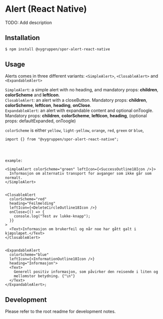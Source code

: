 # Alert (React Native)

TODO: Add description

## Installation

```bash
$ npm install @vygruppen/spor-alert-react-native
```

## Usage

Alerts comes in three different variants: `<SimpleAlert>`, `<ClosableAlert>` and `<ExpandableAlert>`

`SimpleAlert`: a simple alert with no heading, and mandatory props: **children**, **colorScheme** and **leftIcon**. <br>
`ClosableAlert`: an alert with a closeButton. Mandatory props: **children**, **colorScheme**, **leftIcon**, **heading**, **onClose**. <br>
`ExpandableAlert`: an alert with expandable content and optional onToogle. Mandatory props: **children**, **colorScheme**, **leftIcon**, **heading**,
(optional props: defaultExpanded, onToogle)

`colorScheme` is either `yellow`, `light-yellow`, `orange`, `red`, `green` or `blue`,

```tsx
import {} from "@vygruppen/spor-alert-react-native";




example:

<SimpleAlert colorScheme="green" leftIcon={<SuccessOutline18Icon />}>
  Informasjon om alternativ transport for avganger som ikke går som normalt.
</SimpleAlert>


<ClosableAlert
  colorScheme="red"
  heading="Feilmelding"
  leftIcon={<DeleteCircleOutline18Icon />}
  onClose={() => {
    console.log("Test av lukke-knapp");
  }}
>
  <Text>Informasjon om brukerfeil og når noe har gått galt i kjøpsløpet.</Text>
</ClosableAlert>


<ExpandableAlert
  colorScheme="blue"
  leftIcon={<InformationOutline18Icon />}
  heading="Informasjon">
  <Text>
    Generell positiv informasjon, som påvirker den reisende i liten og
    mellomstor betydning. {"\n"}
  </Text>
</ExpandableAlert>;
```

## Development

Please refer to the root readme for development notes.
